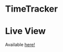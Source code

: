 # TimeTracker

# Live View
Available  <a href="https://time-tracker-pearl-theta.vercel.app/"> here!</a>
